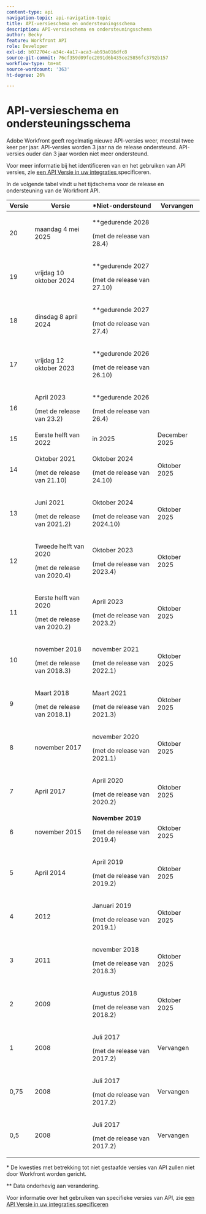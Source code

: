```yaml
---
content-type: api
navigation-topic: api-navigation-topic
title: API-versieschema en ondersteuningsschema
description: API-versieschema en ondersteuningsschema
author: Becky
feature: Workfront API
role: Developer
exl-id: b072704c-a34c-4a17-aca3-ab93a016dfc8
source-git-commit: 76cf359d09fec2091d6b435ce25856fc3792b157
workflow-type: tm+mt
source-wordcount: '363'
ht-degree: 26%

---
```


# API-versieschema en ondersteuningsschema



Adobe Workfront geeft regelmatig nieuwe API-versies weer, meestal twee keer per jaar. API-versies worden 3 jaar na de release ondersteund. API-versies ouder dan 3 jaar worden niet meer ondersteund.

Voor meer informatie bij het identificeren van en het gebruiken van API versies, zie [ een API Versie in uw integraties ](/help/quicksilver/wf-api/api/specify-api-version-integrations.md) specificeren.

In de volgende tabel vindt u het tijdschema voor de release en ondersteuning van de Workfront API.

<table style="table-layout:auto"> 
 <col> 
 <col> 
 <col> 
 <thead> 
  <tr> 
   <th><strong> Versie </strong> </th> 
   <th><strong> Versie </strong> </th> 
   <th><strong>*Niet-ondersteund </strong> </th> 
   <th><strong> Vervangen </strong> </th> 
  </tr> 
 </thead> 
 <tbody> 
 <tr>
   <td>20</td> 
   <td> <p>maandag 4 mei 2025</p> </td> 
   <td> <p>**gedurende 2028</p> <p>(met de release van 28.4)</p> </td> 
   <td></td> 
  </tr> 
 <tr>
   <td>19</td> 
   <td> <p>vrijdag 10 oktober 2024</p> </td> 
   <td> <p>**gedurende 2027</p> <p>(met de release van 27.10)</p> </td> 
   <td></td> 
  </tr> 
 <tr>
   <td>18</td> 
   <td> <p>dinsdag 8 april 2024</p> </td> 
   <td> <p>**gedurende 2027</p> <p>(met de release van 27.4)</p> </td> 
   <td></td> 
  </tr>  <tr>
   <td>17</td> 
   <td> <p>vrijdag 12 oktober 2023</p> </td> 
   <td> <p>**gedurende 2026</p> <p>(met de release van 26.10)</p> </td> 
   <td></td> 
  </tr> 
 <tr>
   <td>16</td> 
   <td> <p>April 2023</p> <p>(met de release van 23.2)</p> </td> 
   <td> <p>**gedurende 2026</p> <p>(met de release van 26.4)</p> </td> 
   <td></td> 
  </tr> 
  <tr> 
   <td>15</td> 
   <td>Eerste helft van 2022</td> 
   <td>in 2025</td> 
   <td>December 2025</td> 
  </tr> 
  <tr> 
   <td>14</td> 
   <td> <p>Oktober 2021</p> <p>(met de release van 21.10)</p> </td> 
   <td> <p>Oktober 2024</p> <p>(met de release van 24.10)</p> </td> 
   <td>Oktober 2025</td> 
  </tr> 
  <tr> 
   <td>13</td> 
   <td> <p>Juni 2021</p> <p>(met de release van 2021.2)</p> </td> 
   <td> <p>Oktober 2024</p> <p>(met de release van 2024.10)</p> </td> 
   <td>Oktober 2025</td> 
  </tr> 
  <tr> 
   <td>12</td> 
   <td> <p>Tweede helft van 2020</p> <p>(met de release van 2020.4)</p> </td> 
   <td> <p>Oktober 2023</p> <p>(met de release van 2023.4)</p> </td> 
   <td>Oktober 2025</td> 
  </tr> 
  <tr> 
   <td>11</td> 
   <td> <p>Eerste helft van 2020</p> <p>(met de release van 2020.2)</p> </td> 
   <td> <p>April 2023</p> <p>(met de release van 2023.2)</p> </td> 
   <td>Oktober 2025</td> 
  </tr> 
  <tr> 
   <td>10</td> 
   <td> <p>november 2018</p> <p>(met de release van 2018.3)</p> </td> 
   <td> <p>november 2021</p> <p>(met de release van 2022.1)</p> </td> 
   <td>Oktober 2025</td> 
  </tr> 
  <tr> 
   <td>9</td> 
   <td> <p>Maart 2018</p> <p>(met de release van 2018.1)</p> </td> 
   <td> <p>Maart 2021</p> <p>(met de release van 2021.3)</p> </td> 
   <td>Oktober 2025</td> 
  </tr> 
  <tr> 
   <td>8</td> 
   <td>november 2017</td> 
   <td> <p>november 2020</p> <p>(met de release van 2021.1)</p> </td> 
   <td>Oktober 2025</td> 
  </tr> 
  <tr> 
   <td>7</td> 
   <td>April 2017</td> 
   <td> <p>April 2020</p> <p>(met de release van 2020.2)</p> </td> 
   <td>Oktober 2025</td> 
  </tr> 
  <tr> 
   <td>6</td> 
   <td>november 2015</td> 
   <td><strong>November 2019</strong> <p>(met de release van 2019.4)</p> 
   <td>Oktober 2025</td> 
   </td> 
  </tr> 
  <tr> 
   <td>5</td> 
   <td>April 2014</td> 
   <td> <p>April 2019</p> <p>(met de release van 2019.2)</p> </td> 
   <td>Oktober 2025</td> 
  </tr> 
  <tr> 
   <td>4</td> 
   <td>2012</td> 
   <td> <p>Januari 2019</p> <p>(met de release van 2019.1)</p> </td> 
   <td>Oktober 2025</td> 
  </tr> 
  <tr> 
   <td>3</td> 
   <td>2011</td> 
   <td> <p>november 2018</p> <p>(met de release van 2018.3)</p> </td> 
   <td>Oktober 2025</td> 
  </tr> 
  <tr> 
   <td>2</td> 
   <td>2009</td> 
   <td> <p>Augustus 2018</p> <p>(met de release van 2018.2)</p> </td> 
   <td>Oktober 2025</td> 
  </tr> 
  <tr> 
   <td>1</td> 
   <td>2008</td> 
   <td> <p>Juli 2017</p> <p>(met de release van 2017.2)</p> </td> 
   <td>Vervangen</td> 
  </tr> 
  <tr> 
   <td>0,75</td> 
   <td>2008</td> 
   <td> <p>Juli 2017</p> <p>(met de release van 2017.2)</p> </td> 
   <td>Vervangen</td> 
  </tr> 
  <tr> 
   <td>0,5</td> 
   <td>2008</td> 
   <td> <p>Juli 2017</p> <p>(met de release van 2017.2)</p> </td> 
   <td>Vervangen</td> 
  </tr> 
 </tbody> 
</table>

&#42; De kwesties met betrekking tot niet gestaafde versies van API zullen niet door Workfront worden gericht.

&#42;&#42; Data onderhevig aan verandering.

Voor informatie over het gebruiken van specifieke versies van API, zie [ een API Versie in uw integraties specificeren ](../../wf-api/api/specify-api-version-integrations.md)
